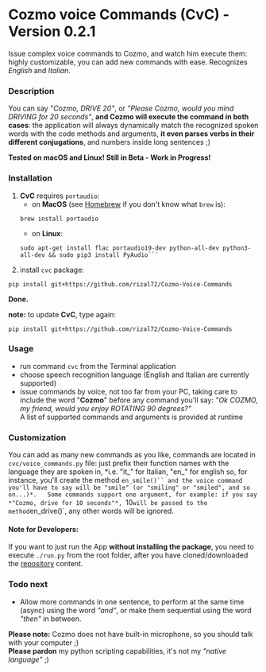 # Cozmo voice Commands (CvC) - Version 0.2.1

Issue complex voice commands to Cozmo, and watch him execute them: highly customizable, you can add new commands with ease. Recognizes *English* and *Italian*.

### Description
You can say *"Cozmo, DRIVE 20"*, or *"Please Cozmo, would you mind DRIVING for 20 seconds"*, **and Cozmo will execute the command in both cases**: the application will always dynamically match the recognized spoken words with the code methods and arguments, **it even parses verbs in their different conjugations**, and numbers inside long sentences ;)

**Tested on macOS and Linux! Still in Beta - Work in Progress!**

### Installation
1. **CvC** requires `portaudio`:
   * on **MacOS** (see [Homebrew](http://brew.sh/index_it.html) if you don't know what `brew` is):
   ```Shell
   brew install portaudio
   ```
   * on **Linux**:
   ```Shell
   sudo apt-get install flac portaudio19-dev python-all-dev python3-all-dev && sudo pip3 install PyAudio```  
2. install `cvc` package:
```Shell
pip install git+https://github.com/rizal72/Cozmo-Voice-Commands
```

**Done.**

**note:** to update **CvC**, type again:
```Shell
pip install git+https://github.com/rizal72/Cozmo-Voice-Commands
```

### Usage
* run command `cvc` from the Terminal application
* choose speech recognition language (English and Italian are currently supported)
* issue commands by voice, not too far from your PC, taking care to include the word "**Cozmo**" before any command you'll say: *"Ok COZMO, my friend, would you enjoy ROTATING 90 degrees?"*  
A list of supported commands and arguments is provided at runtime

### Customization
You can add as many new commands as you like, commands are located in `cvc/voice_commands.py` file: just prefix their function names with the language they are spoken in, *i.e. "it_" for Italian, "en_" for english so, for instance, you'll create the method `en_smile()`` and the voice command you'll have to say will be "smile" (or "smiling" or "smiled", and so on...)*.  
Some commands support one argument, for example: if you say *"Cozmo, drive for 10 seconds"*, `10` will be passed to the method `en_drive()`, any other words will be ignored.

#### Note for Developers:
If you want to just run the App **without installing the package**, you need to execute `./run.py` from the root folder, after you have cloned/downloaded the [repository](https://github.com/rizal72/Cozmo-Voice-Commands) content.

### Todo next
* Allow more commands in one sentence, to perform at the same time (async) using the word *"and"*, or make them sequential using the word *"then"* in between.   

**Please note:** Cozmo does not have built-in microphone, so you should talk with your computer ;)  
**Please pardon** my python scripting capabilities, it's not my *"native language"* ;)

